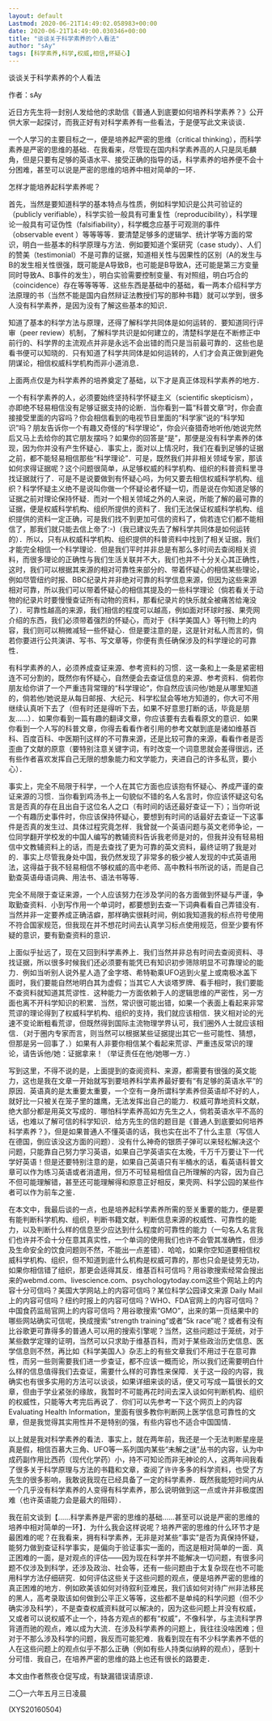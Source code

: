 ```yaml
---
layout: default
Lastmod: 2020-06-21T14:49:02.058983+00:00
date: 2020-06-21T14:49:00.030346+00:00
title: "谈谈关于科学素养的个人看法"
author: "sAy"
tags: [科学素养,科学,权威,相信,怀疑心]
---
```


谈谈关于科学素养的个人看法

作者：sAy

近日方先生将一封别人发给他的求助信《普通人到底要如何培养科学素养？》公开供大家一起探讨，而我正好有对科学素养有一些看法，于是便写此文来谈谈．

一个人学习的主要目标之一，便是培养起严密的思维（critical thinking），而科学素养是严密的思维的基础．在我看来，尽管现在国内科学素养高的人只是凤毛麟角，但是只要有足够的英语水平、接受正确的指导的话，科学素养的培养便不会十分困难，甚至可以说是严密的思维的培养中相对简单的一环．

怎样才能培养起科学素养呢？

首先，当然是要知道科学的基本特点与性质，例如科学知识是公共可验证的（publicly verifiable），科学实验一般具有可重复性（reproducibility），科学理论一般具有可证伪性（falsifiability），科学概念应基于可观测的事件（observable event ）等等等等．要清楚足够多的逻辑学、统计学等方面的常识，明白一些基本的科学原理与方法．例如要知道个案研究（case study）、人们的赞美（testimonial）不是可靠的证据，知道相关性与因果性的区别（A的发生与B的发生相关性很强，既可能是A导致B，也可能是B导致A，还可能是第三方变量同时导致A、B事件的发生），明白实验需要控制变量、有对照组，明白巧合的（coincidence）存在等等等等．这些东西是基础中的基础，看一两本介绍科学方法原理的书（当然不能是国内自然辩证法教授们写的那种书籍）就可以学到，很多人没有科学素养，是因为没有了解这些基本的知识．

知道了基本的科学方法与原理，还得了解科学共同体是如何运转的．要知道同行评审（peer review）机制，了解科学共识是如何建立的，清楚科学是在不断修正中前行的、科学界的主流观点并非是永远不会出错的而只是当前最可靠的．这些也是看书便可以知晓的．只有知道了科学共同体是如何运转的，人们才会真正做到避免阴谋论，相信权威科学机构而非小道消息．

上面两点仅是为科学素养的培养奠定了基础，以下才是真正体现科学素养的地方．

一个有科学素养的人，必须要始终坚持科学怀疑主义（scientific skepticism），亦即绝不轻易相信没有足够证据支持的论断．当你看到一篇“科普文章”时，你会直接接受里面的内容吗？你会相信看到的电视节目里面的“科学家”说的“科学知识”吗？朋友告诉你一个有趣又奇怪的“科学理论”，你会兴奋猎奇地听他/她说完然后又马上去给你的其它朋友摆吗？如果你的回答是“是”，那便是没有科学素养的体现，因为你并没有产生怀疑心．事实上，面对以上情况时，我们在看到足够的证据之前，都不能轻易相信那些“科学理论”．可是，既然我们并非相关领域专家，那该如何求得证据呢？这个问题很简单，从足够权威的科学机构、组织的科普资料里寻找证据就行了．可是不是说要做到有怀疑心吗，为何又要去相信权威科学机构、组织？科学怀疑主义绝不是说叫你做一个怀疑论者怀疑一切，而是说在你知道足够的证据之前对理论保持怀疑．而对一个相关领域之外的人来说，所能了解的最可靠的证据，便是权威科学机构、组织所提供的资料了．我们无法保证权威科学机构、组织提供的资料一定正确，可是我们找不到更加可信的资料了，倘若连它们都不能相信了，那我们就只能去信上帝了:-)（我已建议先去了解科学共同体是如何运转的）．所以，只有从权威科学机构、组织提供的科普资料中找到了相关证据，我们才能完全相信一个科学理论．但是我们平时并非总是有那么多时间去查阅相关资料，而很多理论的正确性与我们生活关联并不大，我们也并不十分关心其正确性，这时，我们可以根据其来源的相对可靠性来部分的、带着怀疑心的相信某些理论，例如尽管纽约时报、BBC纪录片并非绝对可靠的科学信息来源，但因为这些来源相对可靠，所以我们可以带着怀疑心的相信其提及的一些科学理论（倘若看关于动物的纪录片时要慢慢查证所有动物的资料，那看纪录片的快乐就全被痛苦给淹没了）．可靠性越高的来源，我们相信的程度可以越高，例如面对环球时报、果壳网介绍的东西，我们必须带着强烈的怀疑心，而对于《科学美国人》等刊物上的内容，我们则可以稍微减轻一些怀疑心．但是要注意的是，这是针对私人而言的，倘若你要进行公共演讲、写书、写文章等，你便有责任确保涉及的科学理论的可靠性．

有科学素养的人，必须养成查证来源、参考资料的习惯．这一条和上一条是紧密相连不可分割的，既然你有怀疑心，自然便会去查证信息的来源、参考资料．倘若你朋友给你讲了一个严重违背常理的“科学理论”，你自然应该问他/她是从哪里知道的，倘若他/她说是从每日邮报、大纪元、科学松鼠会等地方知道的，你大可不用继续认真听下去了（但有时还是得听下去，如果不好意思打断的话，毕竟是朋友……）．如果你看到一篇有趣的翻译文章，你应该要有去看看原文的意识．如果你看到一个人写的科普文章，你得去看看作者引用的参考文献到底是诸如维基百科、百度百科、中医期刊这样的不可靠来源，还是比较可靠的来源，看看作者是否歪曲了文献的原意（要特别注意关键字词，有时改变一个词意思就会差得很远，还有些作者喜欢发挥自己无限的想象能力和文学能力，夹进自己的许多私货，要小心）．

事实上，完全不局限于科学，一个人在其它方面也应该抱有怀疑心、养成严谨的查证来源的习惯．当你看到鸡汤书上一句貌似不错的名人名言时，你应该怀疑这句名言是否真的存在且出自于这位名人之口（有时间的话还最好查证一下）；当你听说一个有趣历史事件时，你应该保持怀疑心，要想到有时间的话最好去查证一下这事件是否真的发生过、具体过程究竟怎样．我曾就一个英语问题与英文老师争论，一位同学翻开学校发的中国人编写的教辅资料告诉我老师是对的，但我并没有轻易相信中文教辅资料上的话，而是去查找了更为可靠的英文资料，最终证明了我是对的．事实上尽管我身处中国，我仍然发现了非常多的极少被人发现的中式英语用法，这得益于我不轻易相信不够权威的高中老师、高中教科书所说的话，而是自己勤查英语母语词典、用法书、语法书等等．

完全不局限于查证来源，一个人应该努力在涉及学问的各方面做到怀疑与严谨，争取勤查资料．小到写作用一个单词时，都要想到去查一下词典看看自己弄错没有．当然并非一定要养成正确洁癖，那样确实很耗时间，例如我知道我的标点符号使用不符合国家规范，但我现在并不想花时间去认真学习标点使用规范，但至少要有怀疑的意识，要有勤查资料的意识．

上面似乎扯远了，现在又回到科学素养上．我们当然并非总有时间去查阅资料、寻找证据，所以很多时候我们还必须要有能凭已有知识初步筛除明显不可靠理论的能力．例如当听别人说外星人造了金字塔、希特勒乘UFO逃到火星上或南极冰盖下面时，我们要能自然地明白其为虚假；当其它人大谈塔罗牌、看手相时，我们要能不查资料就知道其荒谬性．这种能力一方面依赖于人的逻辑思维的严密性，另一方面也离不开科学知识的积累．当然，常识很可能出错，如果一个表面上看起来非常荒谬的理论得到了权威科学机构、组织的支持，我们就应该相信．狭义相对论的光速不变论断粗看荒谬，但既然得到国际主流物理学界认可，我们圈外人士就应该相信．（对于圈内专家而言，则当然可以根据某些证据提出其它一些可能性、猜想，但那是另一回事了．）如果有人非要你相信某个看起来荒谬、严重违反常识的理论，请告诉他/她：证据拿来！（举证责任在他/她哪一方．）

写到这里，不得不说的是，上面提到的查阅资料、来源，都需要有很强的英文能力，这也是我在文章一开始就写到要培养科学素养最好要有“有足够的英语水平”的原因．英语真的是太重要太重要，一个空有一身所谓科学素养但英语却不好的人，就好比一只被关在笼子里的雄鹰，无法发挥出自己的能力．权威可靠地资料文献，绝大部分都是用英文写成的．哪怕科学素养高如方先生之人，倘若英语水平不高的话，也难以了解可信的科学知识．给方先生的信的题目是《普通人到底要如何培养科学素养？》，但是如果普通人不懂英语的话，我也实在出不了什么主意（写信人在德国，倒应该没这方面的问题）．没有什么神奇的银质子弹可以来轻松解决这个问题，只能靠自己努力学习英语，如果自己学英语实在太晚，千万千万要让下一代学好英语！但是还要特别注意的是，如果自己英语只有半桶水的话，看英语科普文章可以作为练习英语或者消遣用，但万不可轻易相信自己所理解的内容，因为自己不但可能理解错，甚至还可能理解得和原意正好相反，果壳网、科学公园的某些作者可以作为前车之鉴．

在本文中，我最后谈的一点，也是培养起科学素养所需的至关重要的能力，便是要有能判断科学机构、组织，判断书籍文献，判断信息来源的权威性、可靠性的能力，以及判断什么样的信息至少应达到什么程度的可靠性的能力（一句名人名言我们也许并不会十分在意其真实性，一个单词的使用我们也许不会管其准确性，但涉及生命安全的饮食问题则不然，不能出一点差错）．哈哈，如果你空知道要相信权威科学机构、组织，但不知道到底什么机构是权威可靠的，那也只会是徒劳无功，如果你相信错了组织，那更会适得其反．维基百科可信吗？用谷歌搜索经常会搜出来的webmd.com、livescience.com、psychologytoday.com这些个网站上的内容十分可信吗？美国大学网站上的内容可信吗？某位科学公园译文来源 Daily Mail 上的内容可信吗？纽约时报上的内容可信吗？WHO、FDA官网上的内容可信吗？中国食药监局官网上的内容可信吗？用谷歌搜索“GMO”，出来的第一页结果中的哪些网站确实可信呢，换成搜索“strength training”或者“5k race”呢？或者有没有比谷歌更可靠得多的普通人可以用的搜索引擎呢？当然，这些问题过于笼统，对于某些数学定理的证明，当然可以只求助于维基百科，而对于某些政治历史信息、医学信息则不然，再比如《科学美国人》杂志上的有些文章我们不用过于在意可靠性，而另一些则需要我们进一步查证，都不应该一概而论，所以我们还需要明白什么样的信息值得我们去查证，需要什么样的可靠性来保障．关于这一段的内容，我确实也有很多实用的方法可以谈谈，如果详细来谈的话，便又可写成一篇很长的文章，但由于学业紧张的缘故，我暂时不可能再花时间去深入谈如何判断机构、组织的权威性，只能等大考完后再说了．你们可以先参考一下这个网页上的内容Evaluating Health Information，里面有很多教你判断网上医学信息可靠性的文章，但是我觉得其实用性并不是特别的强，有些内容也不适合中国国情．

以上就是我对科学素养的看法．事实上，就在两年前，我还是一个无法判断星座是真是假，相信百慕大三角、UFO等一系列国内某些“未解之谜”丛书的内容，认为中成药副作用比西药（现代化学药）小，持不可知论而非无神论的人，这两年间我看了很多关于科学原理与方法的书籍和文章，查阅了许许多多的科学资料，也受了方先生的很多影响，我敢说我现在已经具备了一定的科学素养．既然我能短时间内从一个几乎没有科学素养的人变得有科学素养，那么说明做到这一点或许并非极度困难（也许英语能力会是最大的阻碍）．

我在前文谈到【……科学素养是严密的思维的基础……甚至可以说是严密的思维的培养中相对简单的一环】．为什么我会这样说呢？培养严密的思维的什么环节才是最困难的呢？在我看来，拥有科学素养，无非是对某些“事实”是否为真保持怀疑，能努力做到查证科学事实，是偏向于验证事实一面的，而这是相对简单的一面．真正困难的一面，是对观点的评估——因为现在科学并不能解决一切问题，有很多问题不仅涉及到科学，还涉及政治、社会等，还有一些问题由于太复杂现在也不可能用科学方法仔细研究．如何评估这些关于这些问题的观点，便是培养严密的思维的真正困难的地方．例如欧美该如何对待叙利亚难民，我们该如何对待广州非法移民的黑人，高考录取该如何做到公平正义等等，这些都不是单纯的科学问题（但不少确实涉及科学），不是查查权威资料就可以解决的，因为这些问题上并没有权威，又或者可以说权威不止一个，持各方观点的都有“权威”，不像科学，与主流科学界背道而驰的观点，难以成为大流．在涉及科学素养的问题上，我往往没啥困难；但对于不那么涉及科学的问题，我反而可能犯难．我看到现在有不少科学素养不低的人在这些问题上的观点似乎不那么正确（例如有些人持类似纳粹的观点），感到十分可惜．我自己，在培养严密的思维的路上也还有很长的路要走．

本文由作者熬夜仓促写成，有缺漏错误请原谅．

二〇一六年五月三日凌晨

(XYS20160504)

